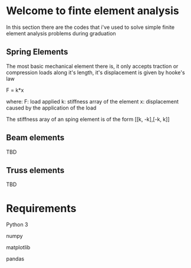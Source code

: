 # Welcome to finte element analysis

In this section there are the codes that i've used to solve simple finite element analysis problems during graduation

## Spring Elements

The most basic mechanical element there is, it only accepts traction or compression loads along it's length, it's displacement is given by hooke's law

F = k*x

where:
F: load applied
k: stiffness array of the element
x: displacement caused by the application of the load

The stiffness aray of an sping element is of the form [[k, -k],[-k, k]]


## Beam elements

TBD

## Truss elements

TBD


# Requirements

Python 3

numpy

matplotlib

pandas

